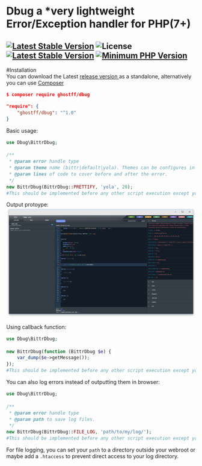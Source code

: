 # Dbug a *very lightweight Error/Exception handler for PHP(7+)
[![Latest Stable Version](https://img.shields.io/badge/release-v1.0.0-brightgreen.svg)](https://github.com/Ghostff/Text_Tables_Generator/releases) ![License](https://img.shields.io/pypi/l/Django.svg) [![Latest Stable Version](https://img.shields.io/badge/packagist-v5.5.4-blue.svg)](https://packagist.org/packages/ghostff/text-tables-generator) [![Minimum PHP Version](https://img.shields.io/badge/php-%3E%3D%207.0-8892BF.svg)](http://php.net/releases/7_0_0.php)
----------

#Installation   
You can download the  Latest [release version ](https://github.com/Ghostff/Dbug/releases/) as a standalone, alternatively you can use [Composer](https://getcomposer.org/) 
```json
$ composer require ghostff/dbug
```
```json
"require": {
    "ghostff/dbug": "^1.0"
}
```    

Basic usage:
```php
use Dbug\BittrDbug;

/**
 * @param error handle type
 * @param theme name (bittr|default|yola). Themes can be configures in theme.json
 * @param lines of code to cover before and after the error.
 */
new BittrDbug(BittrDbug::PRETTIFY, 'yola', 20);
#This should be implemented before any other script execution except your autoloader(if using one).
```
Output protoype:
![Screenshot](demo.png)

Using callback function:
```php
use Dbug\BittrDbug;

new BittrDbug(function (BittrDbug $e) {
    var_dump($e->getMessage());
});
#This should be implemented before any other script execution except your autoloader(if using one).
```

You can also log errors instead of outputting them in browser:
```php
use Dbug\BittrDbug;

/**
 * @param error handle type
 * @param path to save log files.
 */
new BittrDbug(BittrDbug::FILE_LOG, 'path/to/my/log/');
#This should be implemented before any other script execution except your autoloader(if using one).
```
For file logging, you can set your ```path``` to a directory outside your webroot or maybe add a ```.htaccess``` to prevent direct access to your log directory.


